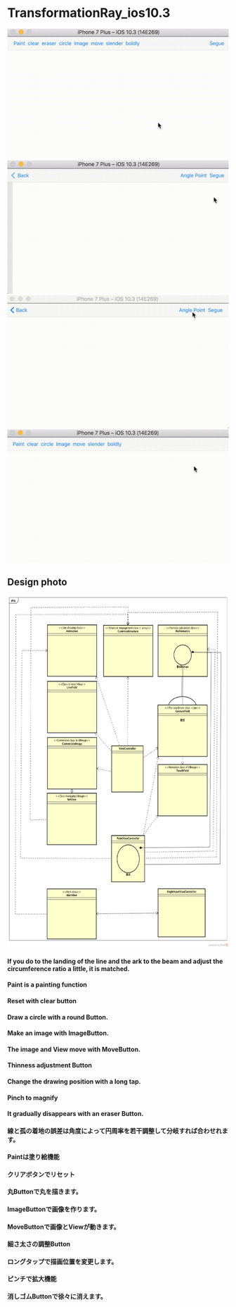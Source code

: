 # TransformationRay_ios10.3

![](https://github.com/daisukenagata/TransformationRay/blob/master/Gif/GetLength.gif?raw=true)
![](https://raw.githubusercontent.com/daisukenagata/TransformationRay/master/Gif/AngleInputEntry.gif)
![](https://github.com/daisukenagata/TransformationRay/blob/master/Gif/distance.gif?raw=true)
![](https://raw.githubusercontent.com/daisukenagata/TransformationRay/master/Gif/Structure.gif)


## Design photo

<img src="https://github.com/daisukenagata/TransformationRay/blob/master/Design%20photo/TransformationRay.png?raw=true" width="800px" height="800px">

#### If you do to the landing of the line and the ark to the beam and adjust the circumference ratio a little, it is matched.
#### Paint is a painting function
#### Reset with clear button
#### Draw a circle with a round Button.
#### Make an image with ImageButton.
#### The image and View move with MoveButton.
#### Thinness adjustment Button
#### Change the drawing position with a long tap.
#### Pinch to magnify
#### It gradually disappears with an eraser Button.

#### 線と孤の着地の誤差は角度によって円周率を若干調整して分岐すれば合わせれます。
#### Paintは塗り絵機能
#### クリアボタンでリセット
#### 丸Buttonで丸を描きます。
#### ImageButtonで画像を作ります。
#### MoveButtonで画像とViewが動きます。
#### 細さ太さの調整Button
#### ロングタップで描画位置を変更します。
#### ピンチで拡大機能
#### 消しゴムButtonで徐々に消えます。
